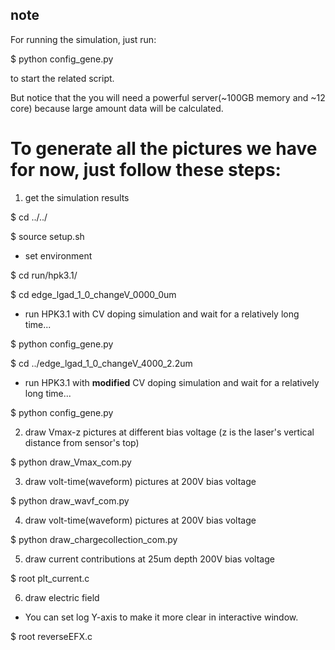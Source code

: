 ## note
For running the simulation, just run: 

$ python config\_gene.py 

to start the related script.

But notice that the you will need a powerful server(~100GB memory and ~12 core) because large amount data will be calculated.

# To generate all the pictures we have for now, just follow these steps:

1. get the simulation results

$ cd ../../

$ source setup.sh

* set environment 

$ cd run/hpk3.1/

$ cd edge\_lgad\_1\_0\_changeV\_0000\_0um

* run HPK3.1 with CV doping simulation and wait for a relatively long time...

$ python config\_gene.py

$ cd ../edge\_lgad\_1\_0\_changeV\_4000\_2.2um

* run HPK3.1 with **modified** CV doping simulation and wait for a relatively long time...

$ python config\_gene.py

2. draw Vmax-z pictures at different bias voltage (z is the laser's vertical distance from sensor's top) 

$ python draw\_Vmax\_com.py

3. draw volt-time(waveform) pictures at 200V bias voltage

$ python draw\_wavf\_com.py

4. draw volt-time(waveform) pictures at 200V bias voltage

$ python draw\_chargecollection\_com.py

5. draw current contributions at 25um depth 200V bias voltage

$ root plt_current.c

6. draw electric field 

* You can set log Y-axis to make it more clear in interactive window.

$ root reverseEFX.c


